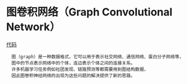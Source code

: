 # 图卷积网络（Graph Convolutional Network）
[代码](https://github.com/Ewenwan/Graph-neural-networks)

      图（graph）是一种数据格式，它可以用于表示社交网络、通信网络、蛋白分子网络等，
      图中的节点表示网络中的个体，连边表示个体之间的连接关系。
      许多机器学习任务例如社团发现、链路预测等都需要用到图结构数据，
      因此图卷积神经网络的出现为这些问题的解决提供了新的思路。
